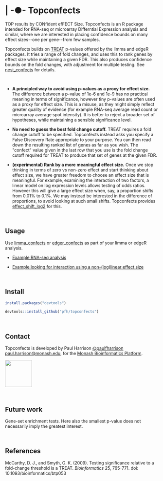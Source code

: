 # | -●- Topconfects 

TOP results by CONfident efFECT Size. Topconfects is an R package intended for RNA-seq or microarray Differntial Expression analysis and similar, where we are interested in placing confidence bounds on many effect sizes--one per gene--from few samples.

Topconfects builds on [TREAT](http://bioinformatics.oxfordjournals.org/content/25/6/765.long) p-values offered by the limma and edgeR packages. It tries a range of fold changes, and uses this to rank genes by effect size while maintaining a given FDR. This also produces confidence bounds on the fold changes, with adjustment for multiple testing. See [nest_confects](reference/nest_confects.html) for details.

<br/>

* **A principled way to avoid using p-values as a proxy for effect size.** The difference between a p-value of 1e-6 and 1e-9 has no practical meaning in terms of significance, however tiny p-values are often used as a proxy for effect size. This is a misuse, as they might simply reflect greater quality of evidence (for example RNA-seq average read count or microarray average spot intensity). It is better to reject a broader set of hypotheses, while maintaining a sensible significance level.

* **No need to guess the best fold change cutoff.** TREAT requires a fold change cutoff to be specified. Topconfects instead asks you specify a False Discovery Rate appropriate to your purpose. You can then read down the resulting ranked list of genes as far as you wish. The "confect" value given in the last row that you use is the fold change cutoff required for TREAT to produce that set of genes at the given FDR.

* **(experimental) Rank by a more meaningful effect size.** Once we stop thinking in terms of zero vs non-zero effect and start thinking about effect size, we have greater freedom to choose an effect size that is meaningful. For example, examining the interaction of two factors, a linear model on log expression levels allows testing of odds ratios. However this will give a large effect size when, say, a proportion shifts from 0.01% to 0.1%. We may instead be interested in the difference of proportions, to avoid looking at such small shifts. Topconfects provides [effect_shift_log2](reference/effect_shift.html) for this.

<br/>

## Usage

Use [limma_confects](reference/limma_confects.html) or [edger_confects](reference/edger_confects.html) as part of your limma or edgeR analysis.

* [Example RNA-seq analysis](articles/fold_change.html)

* [Example looking for interaction using a non-(log)linear effect size](articles/nonlinear_effect.html)

<br/>

## Install

```r
install.packages("devtools")

devtools::install_github("pfh/topconfects")
```

<br/>

## Contact

Topconfects is developed by Paul Harrison [@paulfharrison](https://twitter.com/paulfharrison) paul.harrison@monash.edu, for the [Monash Bioinformatics Platform](https://platforms.monash.edu/bioinformatics/).

<a href="https://platforms.monash.edu/bioinformatics/"><img src="https://raw.githubusercontent.com/pfh/topconfects/master/MBP-logo.png" height="88"></a>

<br/>

## Future work

Gene-set enrichment tests. Here also the smallest p-value does not necessarily imply the greatest interest.

<br/>

## References

McCarthy, D. J., and Smyth, G. K. (2009). Testing significance relative to a fold-change threshold is a TREAT. *Bioinformatics* 25, 765-771. doi: 10.1093/bioinformatics/btp053 

